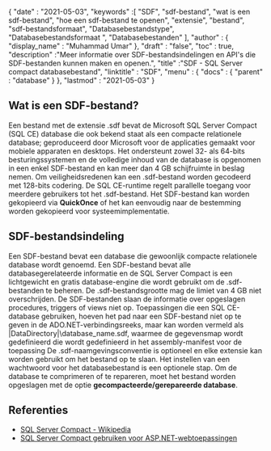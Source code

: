 {
  "date" : "2021-05-03",
  "keywords" :[ "SDF", "sdf-bestand", "wat is een sdf-bestand", "hoe een sdf-bestand te openen", "extensie", "bestand", "sdf-bestandsformaat", "Databasebestandstype", "Databasebestandsformaat ", "Databasebestanden" ],
  "author" : {
    "display_name" : "Muhammad Umar"
},
  "draft" : "false",
  "toc" : true,
  "description" :"Meer informatie over SDF-bestandsindelingen en API's die SDF-bestanden kunnen maken en openen.",
  "title" :"SDF - SQL Server compact databasebestand",
  "linktitle" : "SDF",
  "menu" : {
    "docs" : {
      "parent" : "database"
}
},
  "lastmod" : "2021-05-03"
}

## Wat is een SDF-bestand?
Een bestand met de extensie .sdf bevat de Microsoft SQL Server Compact (SQL CE) database die ook bekend staat als een compacte relationele database; geproduceerd door Microsoft voor de applicaties gemaakt voor mobiele apparaten en desktops. Het ondersteunt zowel 32- als 64-bits besturingssystemen en de volledige inhoud van de database is opgenomen in een enkel SDF-bestand en kan meer dan 4 GB schijfruimte in beslag nemen. Om veiligheidsredenen kan een .sdf-bestand worden gecodeerd met 128-bits codering. De SQL CE-runtime regelt parallelle toegang voor meerdere gebruikers tot het .sdf-bestand. Het SDF-bestand kan worden gekopieerd via **QuickOnce** of het kan eenvoudig naar de bestemming worden gekopieerd voor systeemimplementatie.

## SDF-bestandsindeling
Een SDF-bestand bevat een database die gewoonlijk compacte relationele database wordt genoemd. Een SDF-bestand bevat alle databasegerelateerde informatie en de SQL Server Compact is een lichtgewicht en gratis database-engine die wordt gebruikt om de .sdf-bestanden te beheren. De .sdf-bestandsgrootte mag de limiet van 4 GB niet overschrijden. De SDF-bestanden slaan de informatie over opgeslagen procedures, triggers of views niet op. Toepassingen die een SQL CE-database gebruiken, hoeven het pad naar een SDF-bestand niet op te geven in de ADO.NET-verbindingsreeks, maar kan worden vermeld als |DataDirectory|\database_name.sdf, waarmee de gegevensmap wordt gedefinieerd die wordt gedefinieerd in het assembly-manifest voor de toepassing
De .sdf-naamgevingsconventie is optioneel en elke extensie kan worden gebruikt om het bestand op te slaan. Het instellen van een wachtwoord voor het databasebestand is een optionele stap. Om de database te comprimeren of te repareren, moet het bestand worden opgeslagen met de optie **gecompacteerde/gerepareerde database**.

## Referenties

* [SQL Server Compact - Wikipedia](https://en.wikipedia.org/wiki/SQL_Server_Compact)
* [SQL Server Compact gebruiken voor ASP.NET-webtoepassingen](https://learn.microsoft.com/en-us/previous-versions/aspnet/ms247257(v=vs.110))



